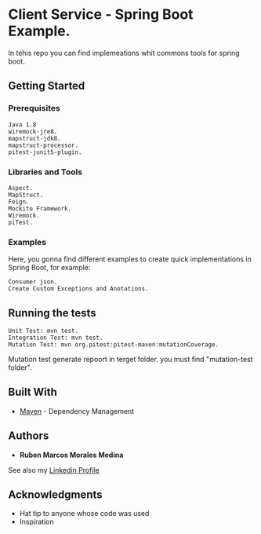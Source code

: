 # Client Service - Spring Boot Example.

In tehis repo you can find implemeations whit commons tools for spring boot.

## Getting Started

### Prerequisites

```
Java 1.8
wiremock-jre8.
mapstruct-jdk8.
mapstruct-processor.
pitest-junit5-plugin.
```

### Libraries and Tools

```
Aspect.
MapStruct.
Feign.
Mockito Framework.
Wiremock.
piTest.
```

### Examples

Here, you gonna find different examples to create quick implementations in Spring Boot, for example:

```
Consumer json.
Create Custom Exceptions and Anotations.
```

## Running the tests

```
Unit Test: mvn test.
Integration Test: mvn test.
Mutation Test: mvn org.pitest:pitest-maven:mutationCoverage.
```
Mutation test generate repoort in terget folder. you must find "mutation-test folder".


## Built With

* [Maven](https://maven.apache.org/) - Dependency Management

## Authors

* **Ruben Marcos Morales Medina** 

See also my [Linkedin Profile](https://www.linkedin.com/in/rubenmarcosmoralesmedina/)

## Acknowledgments

* Hat tip to anyone whose code was used
* Inspiration
